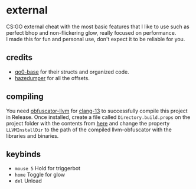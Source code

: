 # external
 
 CS:GO external cheat with the most basic features that I like to use such as perfect bhop and non-flickering glow, really focused on performance.  
 I made this for fun and personal use, don't expect it to be reliable for you.

## credits

- [qo0-base](https://github.com/rollraw/qo0-base) for their structs and organized code.
- [hazedumper](https://github.com/frk1/hazedumper) for all the offsets.

## compiling
You need [obfuscator-llvm](https://github.com/heroims/obfuscator) for [clang-13](https://github.com/heroims/obfuscator/tree/llvm-13.x) to successfully compile this project in Release.
Once installed, create a file called `Directory.build.props` on the project folder with the contents from [here](https://docs.microsoft.com/en-us/cpp/build/clang-support-msbuild?view=msvc-170#custom_llvm_location) and change the property `LLVMInstallDir` to the path of the compiled llvm-obfuscator with the libraries and binaries.

## keybinds

- `mouse 5` Hold for triggerbot
- `home` Toggle for glow
- `del` Unload

